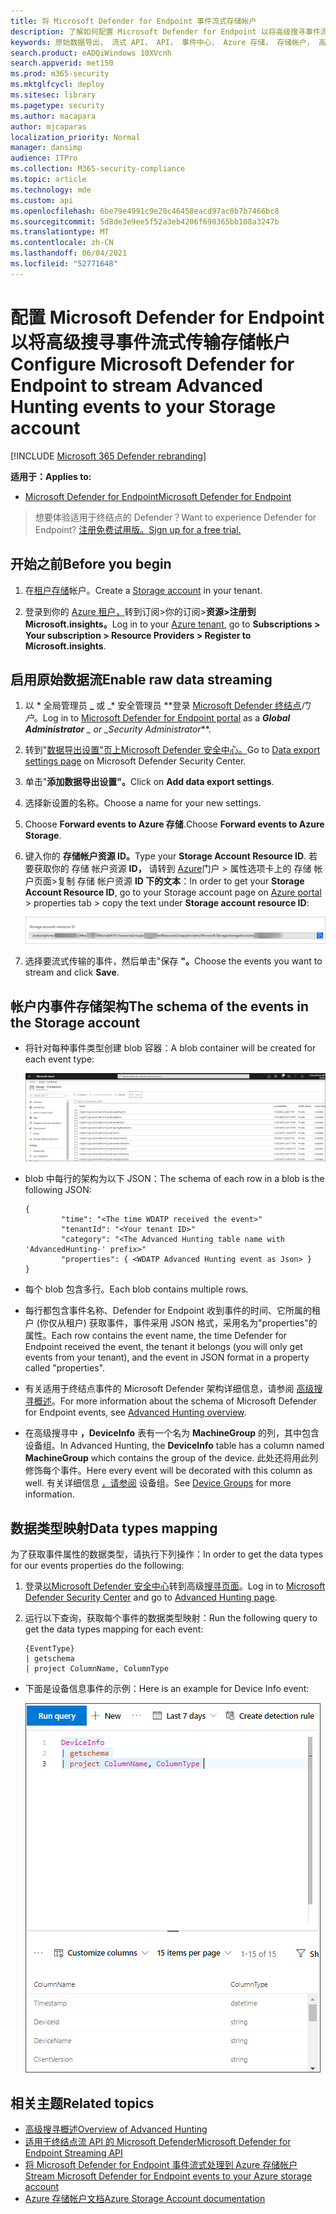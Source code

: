 ```yaml
---
title: 将 Microsoft Defender for Endpoint 事件流式存储帐户
description: 了解如何配置 Microsoft Defender for Endpoint 以将高级搜寻事件流式传输存储帐户。
keywords: 原始数据导出， 流式 API， API， 事件中心， Azure 存储， 存储帐户， 高级搜寻， 原始数据共享
search.product: eADQiWindows 10XVcnh
search.appverid: met150
ms.prod: m365-security
ms.mktglfcycl: deploy
ms.sitesec: library
ms.pagetype: security
ms.author: macapara
author: mjcaparas
localization_priority: Normal
manager: dansimp
audience: ITPro
ms.collection: M365-security-compliance
ms.topic: article
ms.technology: mde
ms.custom: api
ms.openlocfilehash: 6be79e4991c9e20c46458eacd97ac0b7b7466bc8
ms.sourcegitcommit: 5d8de3e9ee5f52a3eb4206f690365bb108a3247b
ms.translationtype: MT
ms.contentlocale: zh-CN
ms.lasthandoff: 06/04/2021
ms.locfileid: "52771648"
---
```

# <a name="configure-microsoft-defender-for-endpoint-to-stream-advanced-hunting-events-to-your-storage-account"></a><span data-ttu-id="4a323-104">配置 Microsoft Defender for Endpoint 以将高级搜寻事件流式传输存储帐户</span><span class="sxs-lookup"><span data-stu-id="4a323-104">Configure Microsoft Defender for Endpoint to stream Advanced Hunting events to your Storage account</span></span>

[!INCLUDE [Microsoft 365 Defender rebranding](../../includes/microsoft-defender.md)]


<span data-ttu-id="4a323-105">**适用于：**</span><span class="sxs-lookup"><span data-stu-id="4a323-105">**Applies to:**</span></span>
- [<span data-ttu-id="4a323-106">Microsoft Defender for Endpoint</span><span class="sxs-lookup"><span data-stu-id="4a323-106">Microsoft Defender for Endpoint</span></span>](https://go.microsoft.com/fwlink/?linkid=2154037)

> <span data-ttu-id="4a323-107">想要体验适用于终结点的 Defender？</span><span class="sxs-lookup"><span data-stu-id="4a323-107">Want to experience Defender for Endpoint?</span></span> [<span data-ttu-id="4a323-108">注册免费试用版。</span><span class="sxs-lookup"><span data-stu-id="4a323-108">Sign up for a free trial.</span></span>](https://www.microsoft.com/microsoft-365/windows/microsoft-defender-atp?ocid=docs-wdatp-configuresiem-abovefoldlink) 

## <a name="before-you-begin"></a><span data-ttu-id="4a323-109">开始之前</span><span class="sxs-lookup"><span data-stu-id="4a323-109">Before you begin</span></span>

1. <span data-ttu-id="4a323-110">在[租户存储](/azure/storage/common/storage-account-overview)帐户。</span><span class="sxs-lookup"><span data-stu-id="4a323-110">Create a [Storage account](/azure/storage/common/storage-account-overview) in your tenant.</span></span>

2. <span data-ttu-id="4a323-111">登录到你的 [Azure 租户，](https://ms.portal.azure.com/)转到订阅>你的订阅>**资源>注册到 Microsoft.insights。**</span><span class="sxs-lookup"><span data-stu-id="4a323-111">Log in to your [Azure tenant](https://ms.portal.azure.com/), go to **Subscriptions > Your subscription > Resource Providers > Register to Microsoft.insights**.</span></span>

## <a name="enable-raw-data-streaming"></a><span data-ttu-id="4a323-112">启用原始数据流</span><span class="sxs-lookup"><span data-stu-id="4a323-112">Enable raw data streaming</span></span>

1. <span data-ttu-id="4a323-113">以 \* 全局管理员 **_** 或 _\* 安全管理员 \*\*登录 [Microsoft Defender 终结点](https://securitycenter.windows.com)_门户_。</span><span class="sxs-lookup"><span data-stu-id="4a323-113">Log in to [Microsoft Defender for Endpoint portal](https://securitycenter.windows.com) as a ***Global Administrator** _ or _*_Security Administrator_\*\*.</span></span>

2. <span data-ttu-id="4a323-114">转到"[数据导出设置"页上Microsoft Defender 安全中心。](https://securitycenter.windows.com/interoperability/dataexport)</span><span class="sxs-lookup"><span data-stu-id="4a323-114">Go to [Data export settings page](https://securitycenter.windows.com/interoperability/dataexport) on Microsoft Defender Security Center.</span></span>

3. <span data-ttu-id="4a323-115">单击"**添加数据导出设置"。**</span><span class="sxs-lookup"><span data-stu-id="4a323-115">Click on **Add data export settings**.</span></span>

4. <span data-ttu-id="4a323-116">选择新设置的名称。</span><span class="sxs-lookup"><span data-stu-id="4a323-116">Choose a name for your new settings.</span></span>

5. <span data-ttu-id="4a323-117">Choose **Forward events to Azure 存储**.</span><span class="sxs-lookup"><span data-stu-id="4a323-117">Choose **Forward events to Azure Storage**.</span></span>

6. <span data-ttu-id="4a323-118">键入你的 **存储帐户资源 ID。**</span><span class="sxs-lookup"><span data-stu-id="4a323-118">Type your **Storage Account Resource ID**.</span></span> <span data-ttu-id="4a323-119">若要获取你的 存储 帐户资源 **ID，** 请转到 [Azure](https://ms.portal.azure.com/)门户 > 属性选项卡上的 存储 帐户页面>复制 存储 帐户资源 **ID 下的文本**：</span><span class="sxs-lookup"><span data-stu-id="4a323-119">In order to get your **Storage Account Resource ID**, go to your Storage account page on [Azure portal](https://ms.portal.azure.com/) > properties tab > copy the text under **Storage account resource ID**:</span></span>

   ![事件中心资源 ID1 的图像](images/storage-account-resource-id.png)

7. <span data-ttu-id="4a323-121">选择要流式传输的事件，然后单击"保存 **"。**</span><span class="sxs-lookup"><span data-stu-id="4a323-121">Choose the events you want to stream and click **Save**.</span></span>

## <a name="the-schema-of-the-events-in-the-storage-account"></a><span data-ttu-id="4a323-122">帐户内事件存储架构</span><span class="sxs-lookup"><span data-stu-id="4a323-122">The schema of the events in the Storage account</span></span>

- <span data-ttu-id="4a323-123">将针对每种事件类型创建 blob 容器：</span><span class="sxs-lookup"><span data-stu-id="4a323-123">A blob container will be created for each event type:</span></span> 

  ![事件中心资源 ID2 的图像](images/storage-account-event-schema.png)

- <span data-ttu-id="4a323-125">blob 中每行的架构为以下 JSON：</span><span class="sxs-lookup"><span data-stu-id="4a323-125">The schema of each row in a blob is the following JSON:</span></span> 

  ```
  {
          "time": "<The time WDATP received the event>"
          "tenantId": "<Your tenant ID>"
          "category": "<The Advanced Hunting table name with 'AdvancedHunting-' prefix>"
          "properties": { <WDATP Advanced Hunting event as Json> }
  }               
  ```

- <span data-ttu-id="4a323-126">每个 blob 包含多行。</span><span class="sxs-lookup"><span data-stu-id="4a323-126">Each blob contains multiple rows.</span></span>

- <span data-ttu-id="4a323-127">每行都包含事件名称、Defender for Endpoint 收到事件的时间、它所属的租户 (你仅从租户) 获取事件，事件采用 JSON 格式，采用名为"properties"的属性。</span><span class="sxs-lookup"><span data-stu-id="4a323-127">Each row contains the event name, the time Defender for Endpoint received the event, the tenant it belongs (you will only get events from your tenant), and the event in JSON format in a property called "properties".</span></span>

- <span data-ttu-id="4a323-128">有关适用于终结点事件的 Microsoft Defender 架构详细信息，请参阅 [高级搜寻概述](advanced-hunting-overview.md)。</span><span class="sxs-lookup"><span data-stu-id="4a323-128">For more information about the schema of Microsoft Defender for Endpoint events, see [Advanced Hunting overview](advanced-hunting-overview.md).</span></span>

- <span data-ttu-id="4a323-129">在高级搜寻中 **，DeviceInfo** 表有一个名为 **MachineGroup** 的列，其中包含设备组。</span><span class="sxs-lookup"><span data-stu-id="4a323-129">In Advanced Hunting, the **DeviceInfo** table has a column named **MachineGroup** which contains the group of the device.</span></span> <span data-ttu-id="4a323-130">此处还将用此列修饰每个事件。</span><span class="sxs-lookup"><span data-stu-id="4a323-130">Here every event will be decorated with this column as well.</span></span> <span data-ttu-id="4a323-131">有关详细信息 [，请参阅](machine-groups.md) 设备组。</span><span class="sxs-lookup"><span data-stu-id="4a323-131">See [Device Groups](machine-groups.md) for more information.</span></span>

## <a name="data-types-mapping"></a><span data-ttu-id="4a323-132">数据类型映射</span><span class="sxs-lookup"><span data-stu-id="4a323-132">Data types mapping</span></span>

<span data-ttu-id="4a323-133">为了获取事件属性的数据类型，请执行下列操作：</span><span class="sxs-lookup"><span data-stu-id="4a323-133">In order to get the data types for our events properties do the following:</span></span>

1. <span data-ttu-id="4a323-134">登录[以Microsoft Defender 安全中心](https://securitycenter.windows.com)转到高级[搜寻页面](https://securitycenter.windows.com/hunting-package)。</span><span class="sxs-lookup"><span data-stu-id="4a323-134">Log in to [Microsoft Defender Security Center](https://securitycenter.windows.com) and go to [Advanced Hunting page](https://securitycenter.windows.com/hunting-package).</span></span>

2. <span data-ttu-id="4a323-135">运行以下查询，获取每个事件的数据类型映射：</span><span class="sxs-lookup"><span data-stu-id="4a323-135">Run the following query to get the data types mapping for each event:</span></span> 

   ```
   {EventType}
   | getschema
   | project ColumnName, ColumnType 
   ```

- <span data-ttu-id="4a323-136">下面是设备信息事件的示例：</span><span class="sxs-lookup"><span data-stu-id="4a323-136">Here is an example for Device Info event:</span></span> 

  ![事件中心资源 ID3 的图像](images/machine-info-datatype-example.png)

## <a name="related-topics"></a><span data-ttu-id="4a323-138">相关主题</span><span class="sxs-lookup"><span data-stu-id="4a323-138">Related topics</span></span>
- [<span data-ttu-id="4a323-139">高级搜寻概述</span><span class="sxs-lookup"><span data-stu-id="4a323-139">Overview of Advanced Hunting</span></span>](advanced-hunting-overview.md)
- [<span data-ttu-id="4a323-140">适用于终结点流 API 的 Microsoft Defender</span><span class="sxs-lookup"><span data-stu-id="4a323-140">Microsoft Defender for Endpoint Streaming API</span></span>](raw-data-export.md)
- [<span data-ttu-id="4a323-141">将 Microsoft Defender for Endpoint 事件流式处理到 Azure 存储帐户</span><span class="sxs-lookup"><span data-stu-id="4a323-141">Stream Microsoft Defender for Endpoint events to your Azure storage account</span></span>](raw-data-export-storage.md)
- [<span data-ttu-id="4a323-142">Azure 存储帐户文档</span><span class="sxs-lookup"><span data-stu-id="4a323-142">Azure Storage Account documentation</span></span>](/azure/storage/common/storage-account-overview)